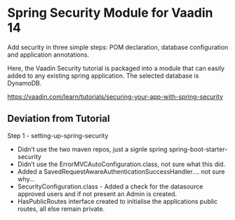 # Spring Security Module for Vaadin 14

Add security in three simple steps: POM declaration, database configuration and application annotations.

Here, the Vaadin Security tutorial is packaged into a module that can easily added to any existing spring application. The selected database is DynamoDB.

https://vaadin.com/learn/tutorials/securing-your-app-with-spring-security

## Deviation from Tutorial

Step 1 - setting-up-spring-security

* Didn’t use the two maven repos, just a signle spring spring-boot-starter-security
* Didn’t use the ErrorMVCAutoConfiguration.class, not sure what this did.
* Added a SavedRequestAwareAuthenticationSuccessHandler.... not sure why...
* SecurityConfiguration.class - Added a check for the datasource approved users and if not present an Admin is created.
* HasPublicRoutes interface created to initialise the applications public routes, all else remain private.
